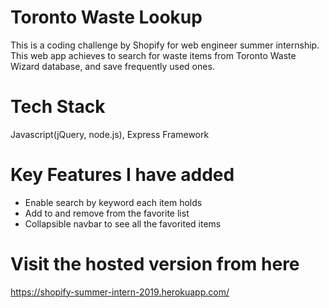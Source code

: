 # Toronto Waste Lookup
This is a coding challenge by Shopify for web engineer summer internship.
This web app achieves to search for waste items from Toronto Waste Wizard database, and save frequently used ones.

# Tech Stack
Javascript(jQuery, node.js), Express Framework

# Key Features I have added
- Enable search by keyword each item holds
- Add to and remove from the favorite list
- Collapsible navbar to see all the favorited items

# Visit the hosted version from here
https://shopify-summer-intern-2019.herokuapp.com/






